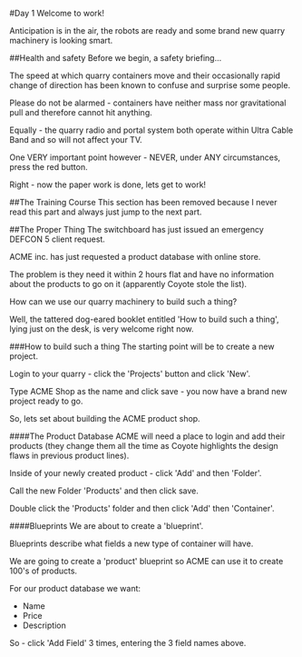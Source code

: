 #Day 1
Welcome to work!

Anticipation is in the air, the robots are ready and some brand new
quarry machinery is looking smart.

##Health and safety
Before we begin, a safety briefing...

The speed at which quarry containers move and their occasionally rapid change of 
direction has been known to confuse and surprise some people.

Please do not be alarmed - containers have neither mass nor gravitational pull
and therefore cannot hit anything.

Equally - the quarry radio and portal system both operate within Ultra Cable Band and so
will not affect your TV.

One VERY important point however - NEVER, under ANY circumstances, press the red button.

Right - now the paper work is done, lets get to work!

##The Training Course
This section has been removed because I never read this part and always just jump to the next part.

##The Proper Thing
The switchboard has just issued an emergency DEFCON 5 client request.

ACME inc. has just requested a product database with online store.

The problem is they need it within 2 hours flat and have no information about the products to go on it
(apparently Coyote stole the list).

How can we use our quarry machinery to build such a thing?

Well, the tattered dog-eared booklet entitled 'How to build such a thing', lying just on the desk,
is very welcome right now.

###How to build such a thing
The starting point will be to create a new project.

Login to your quarry - click the 'Projects' button and click 'New'.

Type ACME Shop as the name and click save - you now have a brand new project ready to go.

So, lets set about building the ACME product shop.

####The Product Database
ACME will need a place to login and add their products (they change them all the time as Coyote
highlights the design flaws in previous product lines).

Inside of your newly created product - click 'Add' and then 'Folder'.

Call the new Folder 'Products' and then click save.

Double click the 'Products' folder and then click 'Add' then 'Container'.

####Blueprints
We are about to create a 'blueprint'.

Blueprints describe what fields a new type of container will have.

We are going to create a 'product' blueprint so ACME can use it to create 100's of products.

For our product database we want:

 * Name
 * Price
 * Description

So - click 'Add Field' 3 times, entering the 3 field names above.



